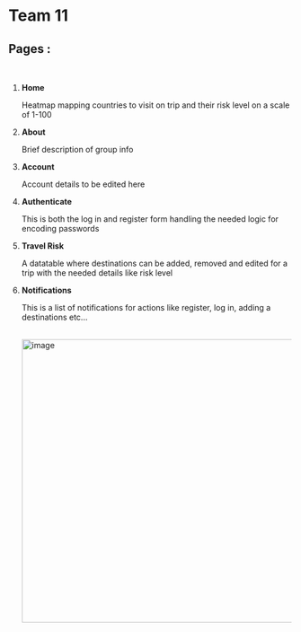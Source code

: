 # Team 11

<h2>Pages :</h2> <br>
<ol>
  <li><strong>Home</strong> <br> <p>Heatmap mapping countries to visit on trip and their risk level on a scale of 1-100</p></li>
  <li><strong>About</strong> <br> <p>Brief description of group info</p></li>
  <li><strong>Account</strong> <br> <p>Account details to be edited here</p></li>
  <li><strong>Authenticate</strong> <br> <p>This is both the log in and register form handling the needed logic for encoding passwords</p></li>
  <li><strong>Travel Risk</strong> <br> <p>A datatable where destinations can be added, removed and edited for a trip with the needed details like risk level</p></li>
  <li><strong>Notifications</strong> <br> <p>This is a list of notifications for actions like register, log in, adding a destinations etc...</p> <br>
  <img width="1155" height="505" alt="image" src="https://github.com/user-attachments/assets/89537bf3-d954-42e1-be7b-1a41ff1d0331" /></li>
  
</ol>



